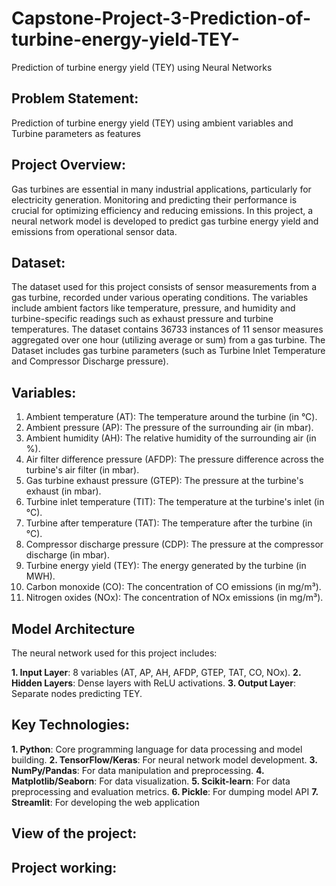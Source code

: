 # Capstone-Project-3-Prediction-of-turbine-energy-yield-TEY-
Prediction of turbine energy yield (TEY) using Neural Networks

## Problem Statement:
Prediction of turbine energy yield (TEY) using ambient variables and Turbine parameters as features

## Project Overview:
Gas turbines are essential in many industrial applications, particularly for electricity generation. Monitoring and predicting their performance is crucial for optimizing efficiency and reducing emissions. In this project, a neural network model is developed to predict gas turbine energy yield and emissions from operational sensor data.

## Dataset:
The dataset used for this project consists of sensor measurements from a gas turbine, recorded under various operating conditions. The variables include ambient factors like temperature, pressure, and humidity and turbine-specific readings such as exhaust pressure and turbine temperatures. The dataset contains 36733 instances of 11 sensor measures aggregated over one hour (utilizing average or sum) from a gas turbine. The Dataset includes gas turbine parameters (such as Turbine Inlet Temperature and Compressor Discharge pressure).

## Variables:
1. Ambient temperature (AT): The temperature around the turbine (in °C).
2. Ambient pressure (AP): The pressure of the surrounding air (in mbar).
3. Ambient humidity (AH): The relative humidity of the surrounding air (in %).
4. Air filter difference pressure (AFDP): The pressure difference across the turbine's air filter (in mbar).
5. Gas turbine exhaust pressure (GTEP): The pressure at the turbine's exhaust (in mbar).
6. Turbine inlet temperature (TIT): The temperature at the turbine's inlet (in °C).
7. Turbine after temperature (TAT): The temperature after the turbine (in °C).
8. Compressor discharge pressure (CDP): The pressure at the compressor discharge (in mbar).
9. Turbine energy yield (TEY): The energy generated by the turbine (in MWH).
10. Carbon monoxide (CO): The concentration of CO emissions (in mg/m³).
11. Nitrogen oxides (NOx): The concentration of NOx emissions (in mg/m³).

## Model Architecture
The neural network used for this project includes:

**1. Input Layer**: 8 variables (AT, AP, AH, AFDP, GTEP, TAT, CO, NOx).
**2. Hidden Layers**: Dense layers with ReLU activations.
**3. Output Layer**: Separate nodes predicting TEY.



## Key Technologies:
**1. Python**: Core programming language for data processing and model building.
**2. TensorFlow/Keras**: For neural network model development.
**3. NumPy/Pandas**: For data manipulation and preprocessing.
**4. Matplotlib/Seaborn**: For data visualization.
**5. Scikit-learn**: For data preprocessing and evaluation metrics.
**6. Pickle**: For dumping model API
**7. Streamlit**: For developing the web application

## View of the project:


## Project working:



